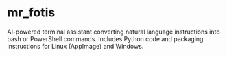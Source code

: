 # mr_fotis
AI-powered terminal assistant converting natural language instructions into bash or PowerShell commands. Includes Python code and packaging instructions for Linux (AppImage) and Windows.
